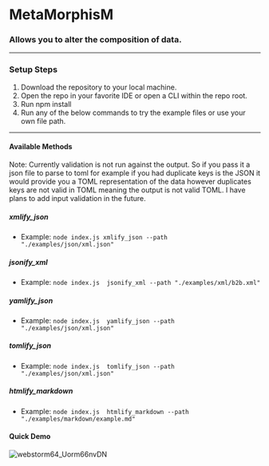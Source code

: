 # MetaMorphisM

### Allows you to alter the composition of data.

---

### Setup Steps
1. Download the repository to your local machine.
2. Open the repo in your favorite IDE or open a CLI within the repo root.
3. Run npm install
4. Run any of the below commands to try the example files or use your own file path.

---

#### Available Methods

Note: Currently validation is not run against the output. So if you pass it a json file to parse to toml for example if you had duplicate keys is the JSON it would provide you a TOML representation of the data however duplicates keys are not valid in TOML meaning the output is not valid TOML. I have plans to add input validation in the future.

##### xmlify_json
- Example: ```node index.js xmlify_json --path "./examples/json/xml.json"```
##### jsonify_xml
- Example: ```node index.js  jsonify_xml --path "./examples/xml/b2b.xml"```
##### yamlify_json
- Example:  ```node index.js  yamlify_json --path "./examples/json/xml.json"```
##### tomlify_json
- Example: ```node index.js  tomlify_json --path "./examples/json/xml.json"```
##### htmlify_markdown
- Example: ```node index.js  htmlify_markdown --path "./examples/markdown/example.md"```

#### Quick Demo
![webstorm64_Uorm66nvDN](https://user-images.githubusercontent.com/23381860/187271666-77b43d72-4c43-4058-8e3f-75b0b74af8bf.gif)
